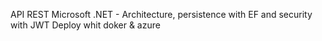 API REST  Microsoft .NET - 
Architecture, persistence with EF and security with JWT
Deploy whit doker & azure
